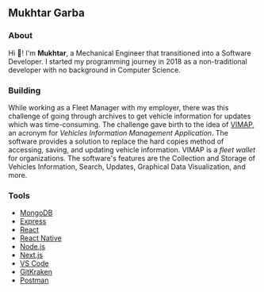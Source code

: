 ## Mukhtar Garba

### About

Hi 👋! I'm **Mukhtar**, a Mechanical Engineer that transitioned into a Software Developer. I started my programming journey in 2018 as a non-traditional developer with no background in Computer Science.

### Building

While working as a Fleet Manager with my employer, there was this challenge of going through archives to get vehicle information for updates which was time-consuming. The challenge gave birth to the idea of [VIMAP](https://vimap.io/), an acronym for _Vehicles Information Management Application_. The software provides a solution to replace the hard copies method of accessing, saving, and updating vehicle information. VIMAP is a _fleet wallet_ for organizations. The software's features are the Collection and Storage of Vehicles Information, Search, Updates, Graphical Data Visualization, and more.

### Tools

* [MongoDB](https://www.mongodb.com/)
* [Express](https://expressjs.com/)
* [React](https://reactjs.org/)
* [React Native](https://reactnative.dev/)
* [Node.js](https://nodejs.org/en/)
* [Next.js](https://nextjs.org/)
* [VS Code](https://code.visualstudio.com/)
* [GitKraken](https://www.gitkraken.com/)
* [Postman](https://www.postman.com/)
